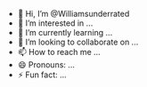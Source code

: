 - 👋 Hi, I’m @Williamsunderrated
- 👀 I’m interested in ...
- 🌱 I’m currently learning ...
- 💞️ I’m looking to collaborate on ...
- 📫 How to reach me ...
- 😄 Pronouns: ...
- ⚡ Fun fact: ...

<!---
Williamsunderrated is a ✨ special ✨ repository because its `README.md` (this file) appears on your GitHub profile.
You can click the Preview link to take a look at your changes.
--->
